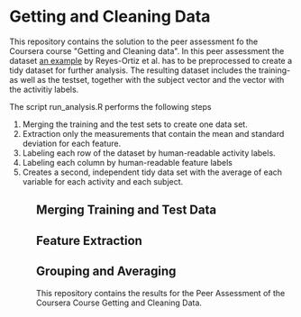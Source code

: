 <h1>Getting and Cleaning Data</h1>

This repository contains the solution to the peer assessment fo the Coursera course "Getting and Cleaning data".
In this peer assessment the dataset [an example](http://archive.ics.uci.edu/ml/datasets/Human+Activity+Recognition+Using+Smartphones "Human Activity Recognition Using Smartphones Data Set") by Reyes-Ortiz et al. has to be preprocessed to create a tidy dataset for further analysis. The resulting dataset includes the training- as well as the testset, together with the subject vector and the vector
with the activitiy labels.

The script run_analysis.R performs the following steps

<ol>
<li>Merging the training and the test sets to create one data set.</li>
<li>Extraction only the measurements that contain the mean and standard deviation for each feature.</li>
<li>Labeling each row of the dataset by human-readable activity labels.</li>
<li>Labeling each column by human-readable feature labels</li>
<li>Creates a second, independent tidy data set with the average of each variable for each activity and each subject.</li>
<ol>


<h2>Merging Training and Test Data</h1>
<h2>Feature Extraction</h1>
<h2>Grouping and Averaging</h1>

This repository contains the results for the Peer Assessment of the Coursera Course Getting and Cleaning Data.

